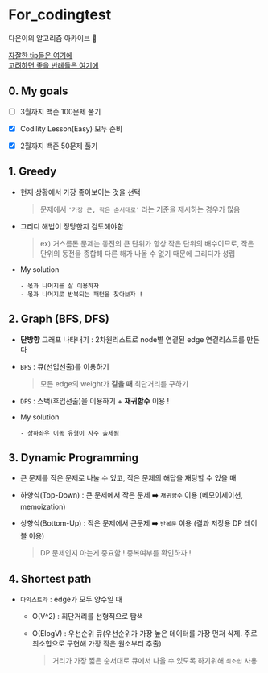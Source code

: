 # For_codingtest
다은이의 알고리즘 아카이브 📝   

[자잘한 tip들은 여기에](https://github.com/daeunni/For_codingtest/blob/main/tips.md)        
[고려하면 좋을 반례들은 여기에](https://github.com/daeunni/For_codingtest/blob/main/Codility/%EA%B3%A0%EB%A0%A4%ED%95%A0%20%EB%8C%80%ED%91%9C%20%EB%B0%98%EB%A1%80%EB%93%A4.md)

## 0. My goals
- [ ] 3월까지 백준 100문제 풀기 
- [x] Codility Lesson(Easy) 모두 준비 
- [x] 2월까지 백준 50문제 풀기 


## 1. Greedy 

- 현재 상황에서 가장 좋아보이는 것을 선택 

  > 문제에서 `'가장 큰, 작은 순서대로'` 라는 기준을 제시하는 경우가 많음 

- 그리디 해법이 정당한지 검토해야함 
  > ex) 거스름돈 문제는 동전의 큰 단위가 항상 작은 단위의 배수이므로, 작은 단위의 동전을 종합해 다른 해가 나올 수 없기 때문에 그리디가 성립 

- My solution

      - 몫과 나머지를 잘 이용하자 
      - 몫과 나머지로 반복되는 패턴을 찾아보자 ! 


## 2. Graph (BFS, DFS) 

- **단방향** 그래프 나타내기 : 2차원리스트로 node별 연결된 edge 연결리스트를 만든다 

- `BFS` : 큐(선입선출)를 이용하기 
  > 모든 edge의 weight가 **같을 때** 최단거리를 구하기 

- `DFS` : 스택(후입선출)을 이용하기 + **재귀함수** 이용 ! 

- My solution 

      - 상하좌우 이동 유형이 자주 출제됨 


## 3. Dynamic Programming 

- 큰 문제를 작은 문제로 나눌 수 있고, 작은 문제의 해답을 재탕할 수 있을 때 
- 하향식(Top-Down) : 큰 문제에서 작은 문제 ➡️ `재귀함수` 이용 (메모이제이션, memoization)
- 상향식(Bottom-Up) : 작은 문제에서 큰문제 ➡️ `반복문` 이용 (결과 저장용 DP 테이블 이용) 

  > DP 문제인지 아는게 중요함 ! 중복여부를 확인하자 !



## 4. Shortest path

- `다익스트라` : edge가 모두 양수일 때
  - O(V^2) : 최단거리를 선형적으로 탐색
  - O(ElogV) : 우선순위 큐(우선순위가 가장 높은 데이터를 가장 먼저 삭제. 주로 최소힙으로 구현해 가장 작은 원소부터 추출)
  
      > 거리가 가장 짧은 순서대로 큐에서 나올 수 있도록 하기위해 `최소힙` 사용 

